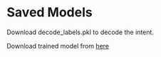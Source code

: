 # Saved Models

Download decode_labels.pkl to decode the intent.

Download trained model from [here](https://drive.google.com/file/d/1B2SfSskAEIgMhJXq0Ir8agJSpKMmpTcV/view?usp=sharing)
